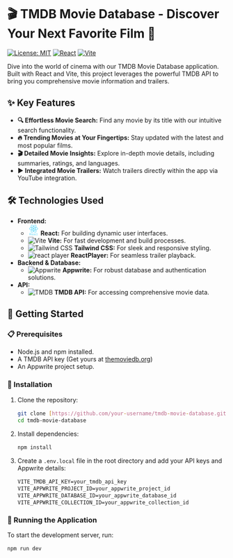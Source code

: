 # 🎬 TMDB Movie Database - Discover Your Next Favorite Film 🍿

[![License: MIT](https://img.shields.io/badge/License-MIT-yellow.svg)](https://opensource.org/licenses/MIT)
[![React](https://img.shields.io/badge/React-%2320232A.svg?style=for-the-badge&logo=react&logoColor=%2361DAFB)](https://reactjs.org/)
[![Vite](https://img.shields.io/badge/Vite-%23646CFF.svg?style=for-the-badge&logo=vite&logoColor=white)](https://vitejs.dev/)

Dive into the world of cinema with our TMDB Movie Database application. Built with React and Vite, this project leverages the powerful TMDB API to bring you comprehensive movie information and trailers.

## ✨ Key Features

* **🔍 Effortless Movie Search:** Find any movie by its title with our intuitive search functionality.
* **🔥 Trending Movies at Your Fingertips:** Stay updated with the latest and most popular films.
* **🎬 Detailed Movie Insights:** Explore in-depth movie details, including summaries, ratings, and languages.
* **▶️ Integrated Movie Trailers:** Watch trailers directly within the app via YouTube integration.

## 🛠️ Technologies Used

* **Frontend:**
    * <img src="https://raw.githubusercontent.com/devicons/devicon/master/icons/react/react-original-wordmark.svg" alt="React" width="25" height="25" /> **React:** For building dynamic user interfaces.
    * <img src="https://vitejs.dev/logo.svg" alt="Vite" width="25" height="25" /> **Vite:** For fast development and build processes.
    * <img src="https://raw.githubusercontent.com/tailwindlabs/tailwindcss/master/logo.svg" alt="Tailwind CSS" width="25" height="25" /> **Tailwind CSS:** For sleek and responsive styling.
    * <img src="https://github.com/CookPete/react-player/blob/master/logo/react-player-logo.png?raw=true" alt="react player" width="25" height="25" /> **ReactPlayer:** For seamless trailer playback.
* **Backend & Database:**
    * <img src="https://avatars.githubusercontent.com/u/48118827?s=200&v=4" alt="Appwrite" width="25" height="25" /> **Appwrite:** For robust database and authentication solutions.
* **API:**
    * <img src="https://www.themoviedb.org/assets/2/v4/logos/v2/blue_square_2-d537510ecc095782a56766393abbc2ead82065f082c1ba82caf78f978ac1363.svg" alt="TMDB" width="25" height="25"/> **TMDB API:** For accessing comprehensive movie data.

## 🚀 Getting Started

### 📋 Prerequisites

* Node.js and npm installed.
* A TMDB API key (Get yours at [themoviedb.org](https://www.themoviedb.org/))
* An Appwrite project setup.

### 🔧 Installation

1.  Clone the repository:

    ```bash
    git clone [https://github.com/your-username/tmdb-movie-database.git](https://github.com/your-username/tmdb-movie-database.git)
    cd tmdb-movie-database
    ```

2.  Install dependencies:

    ```bash
    npm install
    ```

3.  Create a `.env.local` file in the root directory and add your API keys and Appwrite details:

    ```env
    VITE_TMDB_API_KEY=your_tmdb_api_key
    VITE_APPWRITE_PROJECT_ID=your_appwrite_project_id
    VITE_APPWRITE_DATABASE_ID=your_appwrite_database_id
    VITE_APPWRITE_COLLECTION_ID=your_appwrite_collection_id
    ```

### 🏃 Running the Application

To start the development server, run:

```bash
npm run dev
